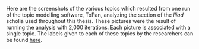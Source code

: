 Here are the screenshots of the various topics which resulted from one run of the topic modelling software, ToPan, analyzing the section of the *Iliad* scholia used throughout this thesis. These pictures were the result of running the analysis with 2,000 iterations. Each picture is associated with a single topic. The labels given to each of these topics by the researchers can be found [here](https://github.com/cjschu17/Thesis2016-2017/blob/master/Appendix/Chapter3/Data/TopicModelData/ToPan-4-6-17/Run1/topicLabels.csv).
